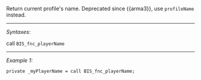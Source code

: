 Return current profile's name. Deprecated since {{arma3}}, use `profileName` instead.


---
*Syntaxes:*

call `BIS_fnc_playerName`

---
*Example 1:*

```sqf
private _myPlayerName = call BIS_fnc_playerName;
```